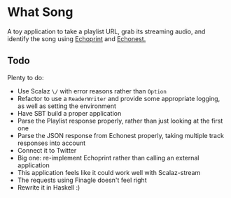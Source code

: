# What Song

A toy application to take a playlist URL, grab its streaming audio, and identify the song using [Echoprint](http://echoprint.me/) and [Echonest.](http://developer.echonest.com/docs/v4/song.html#identify)

## Todo

Plenty to do:
  * Use Scalaz `\/` with error reasons rather than `Option`
  * Refactor to use a `ReaderWriter` and provide some appropriate logging, as well as setting the environment
  * Have SBT build a proper application
  * Parse the Playlist response properly, rather than just looking at the first one
  * Parse the JSON response from Echonest properly, taking multiple track responses into account
  * Connect it to Twitter
  * Big one: re-implement Echoprint rather than calling an external application
  * This application feels like it could work well with Scalaz-stream
  * The requests using Finagle doesn't feel right
  * Rewrite it in Haskell :)
